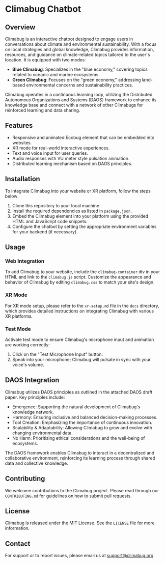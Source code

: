 # Climabug Chatbot

## Overview
Climabug is an interactive chatbot designed to engage users in conversations about climate and environmental sustainability. With a focus on local strategies and global knowledge, Climabug provides information, resources, and guidance on climate-related topics tailored to the user's location. It is equipped with two modes:

- **Blue Climabug**: Specializes in the "blue economy," covering topics related to oceanic and marine ecosystems.
- **Green Climabug**: Focuses on the "green economy," addressing land-based environmental concerns and sustainability practices.

Climabug operates in a continuous learning loop, utilizing the Distributed Autonomous Organizations and Systems (DAOS) framework to enhance its knowledge base and connect with a network of other Climabugs for reinforced learning and data sharing.

## Features

- Responsive and animated Ecobug element that can be embedded into websites.
- XR mode for real-world interactive experiences.
- Text and voice input for user queries.
- Audio responses with VU meter style pulsation animation.
- Distributed learning mechanism based on DAOS principles.

## Installation

To integrate Climabug into your website or XR platform, follow the steps below:

1. Clone this repository to your local machine.
2. Install the required dependencies as listed in `package.json`.
3. Embed the Climabug element into your platform using the provided HTML and JavaScript code snippets.
4. Configure the chatbot by setting the appropriate environment variables for your backend (if necessary).

## Usage

### Web Integration

To add Climabug to your website, include the `climabug-container` div in your HTML and link to the `climabug.js` script. Customize the appearance and behavior of Climabug by editing `climabug.css` to match your site's design.

### XR Mode

For XR mode setup, please refer to the `xr-setup.md` file in the `docs` directory, which provides detailed instructions on integrating Climabug with various XR platforms.

### Test Mode

Activate test mode to ensure Climabug's microphone input and animation are working correctly:

1. Click on the "Test Microphone Input" button.
2. Speak into your microphone; Climabug will pulsate in sync with your voice's volume.

## DAOS Integration

Climabug utilizes DAOS principles as outlined in the attached DAOS draft paper. Key principles include:

- Emergence: Supporting the natural development of Climabug's knowledge network.
- Harmony: Ensuring inclusive and balanced decision-making processes.
- Tool Creation: Emphasizing the importance of continuous innovation.
- Scalability & Adaptability: Allowing Climabug to grow and evolve with changing environmental data.
- No Harm: Prioritizing ethical considerations and the well-being of ecosystems.

The DAOS framework enables Climabug to interact in a decentralized and collaborative environment, reinforcing its learning process through shared data and collective knowledge.

## Contributing

We welcome contributions to the Climabug project. Please read through our `CONTRIBUTING.md` for guidelines on how to submit pull requests.

## License

Climabug is released under the MIT License. See the `LICENSE` file for more information.

## Contact

For support or to report issues, please email us at support@climabug.org.
